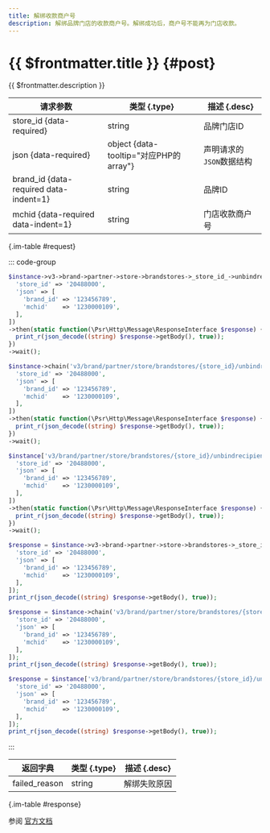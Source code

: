 ```yaml
---
title: 解绑收款商户号
description: 解绑品牌门店的收款商户号。解绑成功后，商户号不能再为门店收款。
---
```


# {{ $frontmatter.title }} {#post}

{{ $frontmatter.description }}

| 请求参数 | 类型 {.type} | 描述 {.desc}
| --- | --- | ---
| store_id {data-required} | string | 品牌门店ID
| json {data-required} | object {data-tooltip="对应PHP的array"} | 声明请求的`JSON`数据结构
| brand_id {data-required data-indent=1} | string | 品牌ID
| mchid {data-required data-indent=1} | string | 门店收款商户号

{.im-table #request}

::: code-group

```php [异步纯链式]
$instance->v3->brand->partner->store->brandstores->_store_id_->unbindrecipient->postAsync([
  'store_id' => '20488000',
  'json' => [
    'brand_id' => '123456789',
    'mchid'    => '1230000109',
  ],
])
->then(static function(\Psr\Http\Message\ResponseInterface $response) {
  print_r(json_decode((string) $response->getBody(), true));
})
->wait();
```

```php [异步声明式]
$instance->chain('v3/brand/partner/store/brandstores/{store_id}/unbindrecipient')->postAsync([
  'store_id' => '20488000',
  'json' => [
    'brand_id' => '123456789',
    'mchid'    => '1230000109',
  ],
])
->then(static function(\Psr\Http\Message\ResponseInterface $response) {
  print_r(json_decode((string) $response->getBody(), true));
})
->wait();
```

```php [异步属性式]
$instance['v3/brand/partner/store/brandstores/{store_id}/unbindrecipient']->postAsync([
  'store_id' => '20488000',
  'json' => [
    'brand_id' => '123456789',
    'mchid'    => '1230000109',
  ],
])
->then(static function(\Psr\Http\Message\ResponseInterface $response) {
  print_r(json_decode((string) $response->getBody(), true));
})
->wait();
```

```php [同步纯链式]
$response = $instance->v3->brand->partner->store->brandstores->_store_id_->unbindrecipient->post([
  'store_id' => '20488000',
  'json' => [
    'brand_id' => '123456789',
    'mchid'    => '1230000109',
  ],
]);
print_r(json_decode((string) $response->getBody(), true));
```

```php [同步声明式]
$response = $instance->chain('v3/brand/partner/store/brandstores/{store_id}/unbindrecipient')->post([
  'store_id' => '20488000',
  'json' => [
    'brand_id' => '123456789',
    'mchid'    => '1230000109',
  ],
]);
print_r(json_decode((string) $response->getBody(), true));
```

```php [同步属性式]
$response = $instance['v3/brand/partner/store/brandstores/{store_id}/unbindrecipient']->post([
  'store_id' => '20488000',
  'json' => [
    'brand_id' => '123456789',
    'mchid'    => '1230000109',
  ],
]);
print_r(json_decode((string) $response->getBody(), true));
```

:::

| 返回字典 | 类型 {.type} | 描述 {.desc}
| --- | --- | ---
| failed_reason | string | 解绑失败原因

{.im-table #response}

参阅 [官方文档](https://pay.weixin.qq.com/doc/v3/partner/4015783188)
